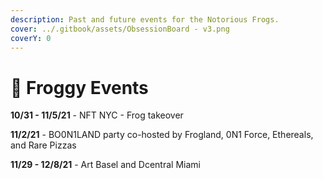 ```yaml
---
description: Past and future events for the Notorious Frogs.
cover: ../.gitbook/assets/ObsessionBoard - v3.png
coverY: 0
---
```


# 📅 Froggy Events

**10/31 - 11/5/21** - NFT NYC - Frog takeover

**11/2/21** - BO0N1LAND party co-hosted by Frogland, 0N1 Force, Ethereals, and Rare Pizzas

**11/29 - 12/8/21** - Art Basel and Dcentral Miami&#x20;
